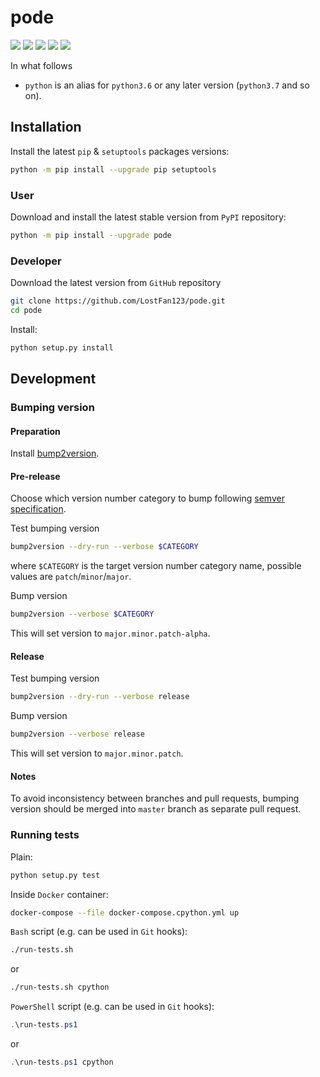 pode
===========

[![](https://travis-ci.org/LostFan123/pode.svg?branch=master)](https://travis-ci.org/LostFan123/pode "Travis CI")
[![](https://dev.azure.com/skorobogatov/pode/_apis/build/status/LostFan123.pode?branchName=master)](https://dev.azure.com/skorobogatov/pode/_build/latest?definitionId=2&branchName=master "Azure Pipelines")
[![](https://codecov.io/gh/LostFan123/pode/branch/master/graph/badge.svg)](https://codecov.io/gh/LostFan123/pode "Codecov")
[![](https://img.shields.io/github/license/LostFan123/pode.svg)](https://github.com/LostFan123/pode/blob/master/LICENSE "License")
[![](https://badge.fury.io/py/pode.svg)](https://badge.fury.io/py/pode "PyPI")

In what follows
- `python` is an alias for `python3.6` or any later
version (`python3.7` and so on).

Installation
------------

Install the latest `pip` & `setuptools` packages versions:
  ```bash
  python -m pip install --upgrade pip setuptools
  ```

### User

Download and install the latest stable version from `PyPI` repository:
  ```bash
  python -m pip install --upgrade pode
  ```

### Developer

Download the latest version from `GitHub` repository
```bash
git clone https://github.com/LostFan123/pode.git
cd pode
```

Install:
  ```bash
  python setup.py install
  ```

Development
-----------

### Bumping version

#### Preparation

Install
[bump2version](https://github.com/c4urself/bump2version#installation).

#### Pre-release

Choose which version number category to bump following [semver
specification](http://semver.org/).

Test bumping version
```bash
bump2version --dry-run --verbose $CATEGORY
```

where `$CATEGORY` is the target version number category name, possible
values are `patch`/`minor`/`major`.

Bump version
```bash
bump2version --verbose $CATEGORY
```

This will set version to `major.minor.patch-alpha`. 

#### Release

Test bumping version
```bash
bump2version --dry-run --verbose release
```

Bump version
```bash
bump2version --verbose release
```

This will set version to `major.minor.patch`.

#### Notes

To avoid inconsistency between branches and pull requests,
bumping version should be merged into `master` branch 
as separate pull request.

### Running tests

Plain:
  ```bash
  python setup.py test
  ```

Inside `Docker` container:
  ```bash
  docker-compose --file docker-compose.cpython.yml up
  ```

`Bash` script (e.g. can be used in `Git` hooks):
  ```bash
  ./run-tests.sh
  ```
  or
  ```bash
  ./run-tests.sh cpython
  ```

`PowerShell` script (e.g. can be used in `Git` hooks):
  ```powershell
  .\run-tests.ps1
  ```
  or
  ```powershell
  .\run-tests.ps1 cpython
  ```
